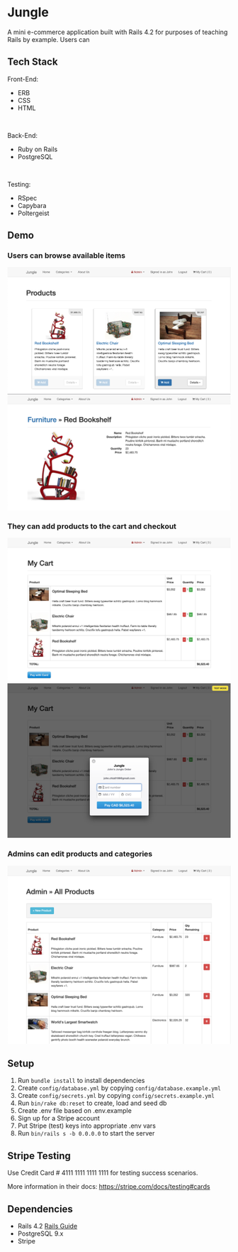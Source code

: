 # Jungle

A mini e-commerce application built with Rails 4.2 for purposes of teaching Rails by example. Users can 

## Tech Stack
Front-End: 
- ERB
- CSS
- HTML
<br>

Back-End: 
- Ruby on Rails
- PostgreSQL
<br>

Testing: 
- RSpec
- Capybara
- Poltergeist

## Demo

### Users can browse available items 
!["Products"](https://raw.githubusercontent.com/fluffyjohnny/jungle-rails/master/public/images/products.png)
!["Product Detail"](https://raw.githubusercontent.com/fluffyjohnny/jungle-rails/master/public/images/product_detail.png)

### They can add products to the cart and checkout 
!["Cart"](https://raw.githubusercontent.com/fluffyjohnny/jungle-rails/master/public/images/cart.png)
!["Checkout"](https://raw.githubusercontent.com/fluffyjohnny/jungle-rails/master/public/images/checkout.png)

### Admins can edit products and categories
!["Admin Products"](https://raw.githubusercontent.com/fluffyjohnny/jungle-rails/master/public/images/admin_products.png)

## Setup

1. Run `bundle install` to install dependencies
2. Create `config/database.yml` by copying `config/database.example.yml`
3. Create `config/secrets.yml` by copying `config/secrets.example.yml`
4. Run `bin/rake db:reset` to create, load and seed db
5. Create .env file based on .env.example
6. Sign up for a Stripe account
7. Put Stripe (test) keys into appropriate .env vars
8. Run `bin/rails s -b 0.0.0.0` to start the server

## Stripe Testing

Use Credit Card # 4111 1111 1111 1111 for testing success scenarios.

More information in their docs: <https://stripe.com/docs/testing#cards>

## Dependencies

* Rails 4.2 [Rails Guide](http://guides.rubyonrails.org/v4.2/)
* PostgreSQL 9.x
* Stripe
